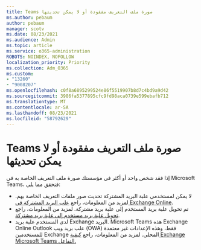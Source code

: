 ```yaml
---
title: Teams صورة ملف التعريف مفقودة أو لا يمكن تحديثها
ms.author: pebaum
author: pebaum
manager: scotv
ms.date: 08/23/2021
ms.audience: Admin
ms.topic: article
ms.service: o365-administration
ROBOTS: NOINDEX, NOFOLLOW
localization_priority: Priority
ms.collection: Adm_O365
ms.custom:
- "13260"
- "9008207"
ms.openlocfilehash: c0f8a6895299524e86f5519907b8d7c4bd9a9d42
ms.sourcegitcommit: 3986fa5377895cfc9fd98aca0739e599ebafb712
ms.translationtype: MT
ms.contentlocale: ar-SA
ms.lasthandoff: 08/23/2021
ms.locfileid: "58792629"
---
```

# <a name="teams-profile-photo-is-missing-or-cant-be-updated"></a>Teams صورة ملف التعريف مفقودة أو لا يمكن تحديثها

إذا فقد شخص واحد أو أكثر في مؤسستك صورة ملف التعريف الخاصة به في Microsoft Teams، فتحقق مما يلي: 

- لا يمكن لمستخدمي علبة البريد المشتركة تحديث صور ملفات التعريف الخاصة بهم. لمزيد من المعلومات، راجع [علب البريد المشتركة في Exchange Online](https://docs.microsoft.com/exchange/collaboration-exo/shared-mailboxes). 
- تم تحويل علبة بريد المستخدم إلى علبة بريد مشتركة. لمزيد من المعلومات، راجع [تحويل علبة بريد مستخدم إلى علبة بريد مشتركة](https://docs.microsoft.com/microsoft-365/admin/email/convert-user-mailbox-to-shared-mailbox). 
- لدى المستخدم علبة بريد Exchange البريد. Microsoft Teams هذه Exchange Online Outlook علب بريد ويب (OWA) فقط، وهذه الإعدادات غير معتمدة للمستخدمين Exchange المحلي. لمزيد من المعلومات، راجع [كيفية Exchange Microsoft Teams التفاعل.](https://docs.microsoft.com/MicrosoftTeams/exchange-teams-interact) 
